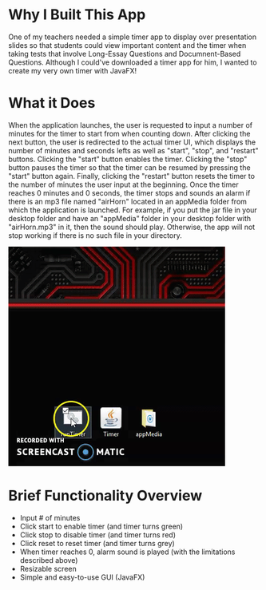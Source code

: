 # Why I Built This App
One of my teachers needed a simple timer app to display over presentation slides so that students could view important content and the timer when taking tests that involve Long-Essay Questions and Documnent-Based Questions. Although I could've downloaded a timer app for him, I wanted to create my very own timer with JavaFX!

# What it Does
When the application launches, the user is requested to input a number of minutes for the timer to start from when counting down. After clicking the next button, the user is redirected to the actual timer UI, which displays the number of minutes and seconds lefts as well as "start", "stop", and "restart" buttons. Clicking the "start" button enables the timer. Clicking the "stop" button pauses the timer so that the timer can be resumed by pressing the "start" button again. Finally, clicking the "restart" button resets the timer to the number of minutes the user input at the beginning. Once the timer reaches 0 minutes and 0 seconds, the timer stops and sounds an alarm if there is an mp3 file named "airHorn" located in an appMedia folder from which the application is launched. For example, if you put the jar file in your desktop folder and have an "appMedia" folder in your desktop folder with "airHorn.mp3" in it, then the sound should play. Otherwise, the app will not stop working if there is no such file in your directory.

![](timerDemoGif.gif)

# Brief Functionality Overview
- Input # of minutes
- Click start to enable timer (and timer turns green)
- Click stop to disable timer (and timer turns red)
- Click reset to reset timer (and timer turns grey)
- When timer reaches 0, alarm sound is played (with the limitations described above)
- Resizable screen
- Simple and easy-to-use GUI (JavaFX)
